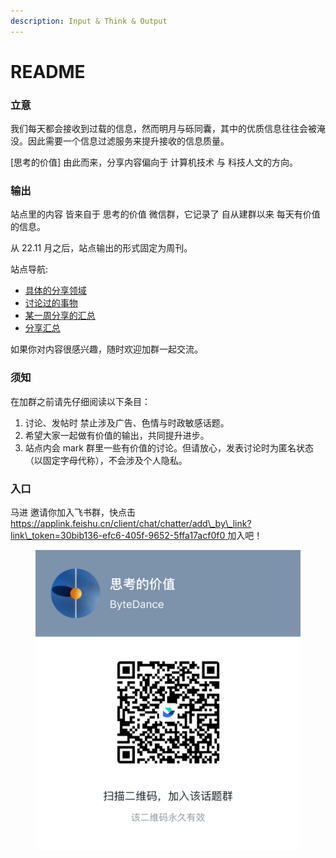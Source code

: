 ```yaml
---
description: Input & Think & Output
---
```


# README

### 立意

我们每天都会接收到过载的信息，然而明月与砾同囊，其中的优质信息往往会被淹没。因此需要一个信息过滤服务来提升接收的信息质量。

\[思考的价值] 由此而来，分享内容偏向于 计算机技术 与 科技人文的方向。

### 输出

站点里的内容 皆来自于 思考的价值 微信群，它记录了 自从建群以来 每天有价值的信息。

从 22.11 月之后，站点输出的形式固定为周刊。

站点导航:

* [具体的分享领域](https://thinking.tomotoes.com/tags)
* [讨论过的事物](https://thinking.tomotoes.com/tags/talk)
* [某一周分享的汇总](https://thinking.tomotoes.com/archives/2020/12/25-31)
* [分享汇总](https://thinking.tomotoes.com/archives)

如果你对内容很感兴趣，随时欢迎加群一起交流。

### 须知

在加群之前请先仔细阅读以下条目：

1. 讨论、发帖时 禁止涉及广告、色情与时政敏感话题。
2. 希望大家一起做有价值的输出，共同提升进步。
3. 站点内会 mark 群里一些有价值的讨论。但请放心，发表讨论时为匿名状态（以固定字母代称），不会涉及个人隐私。

### 入口

马进 邀请你加入飞书群，快点击 [https://applink.feishu.cn/client/chat/chatter/add\_by\_link?link\_token=30bib136-efc6-405f-9652-5ffa17acf0f0 ](https://applink.feishu.cn/client/chat/chatter/add\_by\_link?link\_token=30bib136-efc6-405f-9652-5ffa17acf0f0)加入吧！

<figure><img src=".gitbook/assets/think.png" alt=""><figcaption></figcaption></figure>

